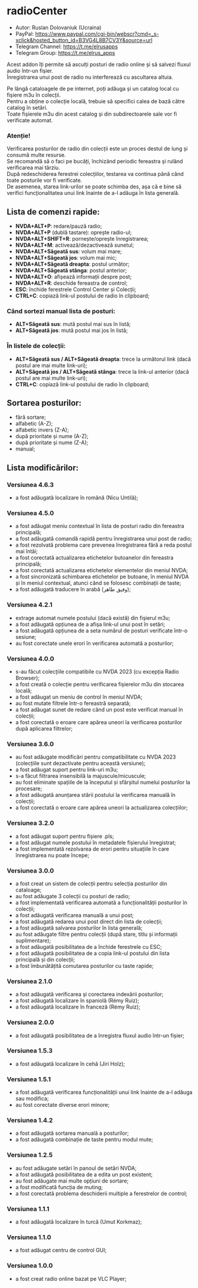 # radioCenter  

* Autor: Ruslan Dolovaniuk (Ucraina)  
* PayPal: https://www.paypal.com/cgi-bin/webscr?cmd=_s-xclick&hosted_button_id=B3VG4L8B7CV3Y&source=url
* Telegram Channel: https://t.me/elrusapps
* Telegram Group: https://t.me/elrus_apps

Acest addon îți permite să asculți posturi de radio online și să salvezi fluxul audio într-un fișier.  
Înregistrarea unui post de radio nu interferează cu ascultarea altuia.  

Pe lângă cataloagele de pe internet, poți adăuga și un catalog local cu fișiere m3u în colecții.  
Pentru a obține o colecție locală, trebuie să specifici calea de bază către catalog în setări.  
Toate fișierele m3u din acest catalog și din subdirectoarele sale vor fi verificate automat.  

### Atenție!  
Verificarea posturilor de radio din colecții este un proces destul de lung și consumă multe resurse.  
Se recomandă să o faci pe bucăți, închizând periodic fereastra și rulând verificarea mai târziu.  
După redeschiderea ferestrei colecțiilor, testarea va continua până când toate posturile vor fi verificate.  
De asemenea, starea link-urilor se poate schimba des, așa că e bine să verifici funcționalitatea unui link înainte de a-l adăuga în lista generală.  

## Lista de comenzi rapide:  
* **NVDA+ALT+P**: redare/pauză radio;  
* **NVDA+ALT+P** (dublă tastare): oprește radio-ul;  
* **NVDA+ALT+SHIFT+R**: pornește/oprește înregistrarea;  
* **NVDA+ALT+M**: activează/dezactivează sunetul;  
* **NVDA+ALT+Săgeată sus**: volum mai mare;  
* **NVDA+ALT+Săgeată jos**: volum mai mic;  
* **NVDA+ALT+Săgeată dreapta**: postul următor;  
* **NVDA+ALT+Săgeată stânga**: postul anterior;  
* **NVDA+ALT+O**: afișează informații despre post;  
* **NVDA+ALT+R**: deschide fereastra de control;  
* **ESC**: închide ferestrele Control Center și Colecții;  
* **CTRL+C**: copiază link-ul postului de radio în clipboard;  

### Când sortezi manual lista de posturi:  
* **ALT+Săgeată sus**: mută postul mai sus în listă;  
* **ALT+Săgeată jos**: mută postul mai jos în listă;  

### În listele de colecții:  
* **ALT+Săgeată sus / ALT+Săgeată dreapta**: trece la următorul link (dacă postul are mai multe link-uri);  
* **ALT+Săgeată jos / ALT+Săgeată stânga**: trece la link-ul anterior (dacă postul are mai multe link-uri);  
* **CTRL+C**: copiază link-ul postului de radio în clipboard;  

## Sortarea posturilor:  
* fără sortare;  
* alfabetic (A-Z);  
* alfabetic invers (Z-A);  
* după prioritate și nume (A-Z);  
* după prioritate și nume (Z-A);  
* manual;  

## Lista modificărilor:  
### Versiunea 4.6.3  
* a fost adăugată localizare în română (Nicu Untilă);  

### Versiunea 4.5.0  
* a fost adăugat meniu contextual în lista de posturi radio din fereastra principală;  
* a fost adăugată comandă rapidă pentru înregistrarea unui post de radio;  
* a fost rezolvată problema care prevenea înregistrarea fără a reda postul mai întâi;  
* a fost corectată actualizarea etichetelor butoanelor din fereastra principală;  
* a fost corectată actualizarea etichetelor elementelor din meniul NVDA;  
* a fost sincronizată schimbarea etichetelor pe butoane, în meniul NVDA și în meniul contextual, atunci când se folosesc combinații de taste;  
* a fost adăugată traducere în arabă (وفيق طاهر);  

### Versiunea 4.2.1  
* extrage automat numele postului (dacă există) din fișierul m3u;  
* a fost adăugată opțiunea de a afișa link-ul unui post în setări;  
* a fost adăugată opțiunea de a seta numărul de posturi verificate într-o sesiune;  
* au fost corectate unele erori în verificarea automată a posturilor;  

### Versiunea 4.0.0  
* s-au făcut colecțiile compatibile cu NVDA 2023 (cu excepția Radio Browser);  
* a fost creată o colecție pentru verificarea fișierelor m3u din stocarea locală;  
* a fost adăugat un meniu de control în meniul NVDA;  
* au fost mutate filtrele într-o fereastră separată;  
* a fost adăugat sunet de redare când un post este verificat manual în colecții;  
* a fost corectată o eroare care apărea uneori la verificarea posturilor după aplicarea filtrelor;  

### Versiunea 3.6.0  
* au fost adăugate modificări pentru compatibilitate cu NVDA 2023 (colecțiile sunt dezactivate pentru această versiune);  
* a fost adăugat suport pentru link-uri m3u;  
* s-a făcut filtrarea insensibilă la majuscule/micuscule;  
* au fost eliminate spațiile de la începutul și sfârșitul numelui posturilor la procesare;  
* a fost adăugată anunțarea stării postului la verificarea manuală în colecții;  
* a fost corectată o eroare care apărea uneori la actualizarea colecțiilor;  

### Versiunea 3.2.0  
* a fost adăugat suport pentru fișiere .pls;  
* a fost adăugat numele postului în metadatele fișierului înregistrat;  
* a fost implementată rezolvarea de erori pentru situațiile în care înregistrarea nu poate începe;  

### Versiunea 3.0.0  
* a fost creat un sistem de colecții pentru selecția posturilor din cataloage;  
* au fost adăugate 3 colecții cu posturi de radio;  
* a fost implementată verificarea automată a funcționalității posturilor în colecții;  
* a fost adăugată verificarea manuală a unui post;  
* a fost adăugată redarea unui post direct din lista de colecții;  
* a fost adăugată salvarea posturilor în lista generală;  
* au fost adăugate filtre pentru colecții (după stare, titlu și informații suplimentare);  
* a fost adăugată posibilitatea de a închide ferestrele cu ESC;  
* a fost adăugată posibilitatea de a copia link-ul postului din lista principală și din colecții;  
* a fost îmbunătățită comutarea posturilor cu taste rapide;  

### Versiunea 2.1.0  
* a fost adăugată verificarea și corectarea indexării posturilor;  
* a fost adăugată localizare în spaniolă (Rémy Ruiz);  
* a fost adăugată localizare în franceză (Rémy Ruiz);  

### Versiunea 2.0.0  
* a fost adăugată posibilitatea de a înregistra fluxul audio într-un fișier;  

### Versiunea 1.5.3  
* a fost adăugată localizare în cehă (Jiri Holz);  

### Versiunea 1.5.1  
* a fost adăugată verificarea funcționalității unui link înainte de a-l adăuga sau modifica;  
* au fost corectate diverse erori minore;  

### Versiunea 1.4.2  
* a fost adăugată sortarea manuală a posturilor;  
* a fost adăugată combinație de taste pentru modul mute;  

### Versiunea 1.2.5  
* au fost adăugate setări în panoul de setări NVDA;  
* a fost adăugată posibilitatea de a edita un post existent;  
* au fost adăugate mai multe opțiuni de sortare;  
* a fost modificată funcția de muting;  
* a fost corectată problema deschiderii multiple a ferestrelor de control;  

### Versiunea 1.1.1  
* a fost adăugată localizare în turcă (Umut Korkmaz);  

### Versiunea 1.1.0  
* a fost adăugat centru de control GUI;  

### Versiunea 1.0.0  
* a fost creat radio online bazat pe VLC Player;  
